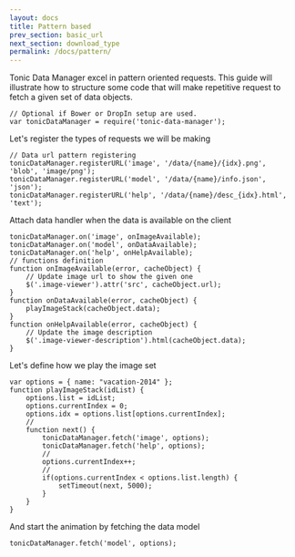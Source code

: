 ```yaml
---
layout: docs
title: Pattern based
prev_section: basic_url
next_section: download_type
permalink: /docs/pattern/
---
```


Tonic Data Manager excel in pattern oriented requests. This guide will illustrate how to structure some code that will make repetitive request
to fetch a given set of data objects.

```
// Optional if Bower or DropIn setup are used.
var tonicDataManager = require('tonic-data-manager');
```

Let's register the types of requests we will be making

```
// Data url pattern registering
tonicDataManager.registerURL('image', '/data/{name}/{idx}.png', 'blob', 'image/png');
tonicDataManager.registerURL('model', '/data/{name}/info.json', 'json');
tonicDataManager.registerURL('help', '/data/{name}/desc_{idx}.html', 'text');
```

Attach data handler when the data is available on the client

```
tonicDataManager.on('image', onImageAvailable);
tonicDataManager.on('model', onDataAvailable);
tonicDataManager.on('help', onHelpAvailable);
// functions definition
function onImageAvailable(error, cacheObject) {
    // Update image url to show the given one
    $('.image-viewer').attr('src', cacheObject.url);
}
function onDataAvailable(error, cacheObject) {
    playImageStack(cacheObject.data);
}
function onHelpAvailable(error, cacheObject) {
    // Update the image description
    $('.image-viewer-description').html(cacheObject.data);
}
```

Let's define how we play the image set


```
var options = { name: "vacation-2014" };
function playImageStack(idList) {
    options.list = idList;
    options.currentIndex = 0;
    options.idx = options.list[options.currentIndex];
    //
    function next() {
        tonicDataManager.fetch('image', options);
        tonicDataManager.fetch('help', options);
        //
        options.currentIndex++;
        //
        if(options.currentIndex < options.list.length) {
            setTimeout(next, 5000);
        }
    }
}
```

And start the animation by fetching the data model

```
tonicDataManager.fetch('model', options);
```
